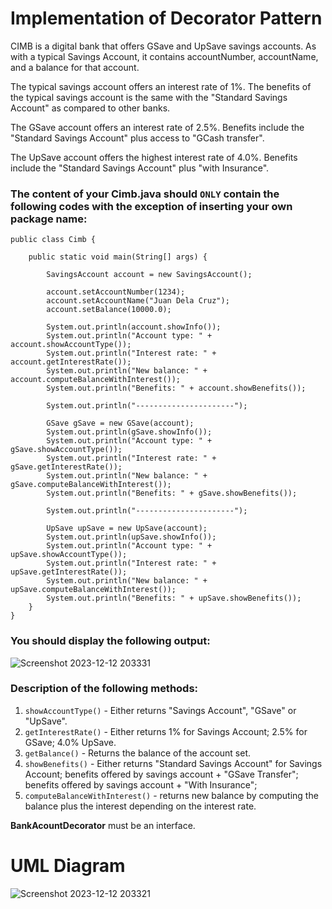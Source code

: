 # Implementation of Decorator Pattern

CIMB is a digital bank that offers GSave and UpSave savings accounts.   As with a typical Savings Account, it contains accountNumber, accountName, and a balance for that account.

The typical savings account offers an interest rate of 1%.
The benefits of the typical savings account is the same with the "Standard Savings Account" as compared to other banks.

The GSave account offers an interest rate of 2.5%.
Benefits include the "Standard Savings Account" plus access to "GCash transfer".

The UpSave account offers the highest interest rate of 4.0%.
Benefits include the "Standard Savings Account" plus "with Insurance".

### The content of your Cimb.java should ```ONLY``` contain the following codes with the exception of inserting your own package name:
````
public class Cimb {

	public static void main(String[] args) {
		
		SavingsAccount account = new SavingsAccount();
		
		account.setAccountNumber(1234);
		account.setAccountName("Juan Dela Cruz");
		account.setBalance(10000.0);
		
		System.out.println(account.showInfo());
		System.out.println("Account type: " + account.showAccountType());
		System.out.println("Interest rate: " + account.getInterestRate());
		System.out.println("New balance: " + account.computeBalanceWithInterest());
		System.out.println("Benefits: " + account.showBenefits());
		
		System.out.println("----------------------");
		
		GSave gSave = new GSave(account);
		System.out.println(gSave.showInfo());
		System.out.println("Account type: " + gSave.showAccountType());
		System.out.println("Interest rate: " + gSave.getInterestRate());
		System.out.println("New balance: " + gSave.computeBalanceWithInterest());
		System.out.println("Benefits: " + gSave.showBenefits());
		
		System.out.println("----------------------");
		
		UpSave upSave = new UpSave(account);
		System.out.println(upSave.showInfo());
		System.out.println("Account type: " + upSave.showAccountType());
		System.out.println("Interest rate: " + upSave.getInterestRate());
		System.out.println("New balance: " + upSave.computeBalanceWithInterest());
		System.out.println("Benefits: " + upSave.showBenefits());
	}
}
````

### You should display the following output:
![Screenshot 2023-12-12 203331](https://github.com/zakidasalla/SoftwareEngineering1_CourseProjects/assets/142433516/9aa97f60-9985-4aa9-9b92-1479f60146a6)



### Description of the following methods:

  1. ```showAccountType()``` - Either returns "Savings Account", "GSave" or "UpSave".
  2. ```getInterestRate()``` - Either returns 1% for Savings Account; 2.5% for GSave; 4.0% UpSave.
  3. ```getBalance()``` - Returns the balance of the account set.
  4. ```showBenefits()``` - Either returns "Standard Savings Account" for Savings Account;
		                  benefits offered by savings account + "GSave Transfer";
                      benefits offered by savings account + "With Insurance";
  5. ```computeBalanceWithInterest()``` - returns new balance by computing the balance plus the interest depending on the interest rate.

**BankAcountDecorator** must be an interface.

# UML Diagram
![Screenshot 2023-12-12 203321](https://github.com/zakidasalla/SoftwareEngineering1_CourseProjects/assets/142433516/c9e3cefc-006f-484b-ba5a-ab03e2290345)
